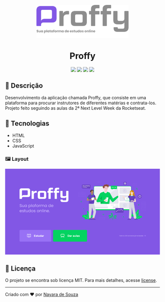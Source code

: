 <p align='center'><img width='300' src="./images/proffy-git.png"/></p>
<h1 align='center'>Proffy</h1>
<p align='center'>
<img src="https://img.shields.io/github/repo-size/ndesouz1/proffy-nextlevelweek">
<img src="https://img.shields.io/github/languages/count/ndesouz1/proffy-nextlevelweek">
<img src="https://img.shields.io/github/last-commit/ndesouz1/proffy-nextlevelweek">
<img src="https://img.shields.io/github/license/ndesouz1/proffy-nextlevelweek">
</p>

## 🔖 Descrição
<p>Desenvolvimento da aplicação chamada Proffy, que consiste em uma plataforma para procurar instrutores de diferentes matérias e contrata-los. Projeto feito seguindo as aulas da 2ª Next Level Week da Rocketseat.<p>

## 🚀 Tecnologias
- HTML
- CSS
- JavaScript

<h3>🖼 Layout</h3>
<img src="/images/proffy-layout.PNG">

## 📝 Licença
<p>O projeto se encontra sob licença MIT. Para mais detalhes, acesse <a href='LICENSE'>license<a>.</p>

---
<p>Criado com ❤️ por <a href='https://github.com/ndesouz1/' target='_blank'>Nayara de Souza</a></p>